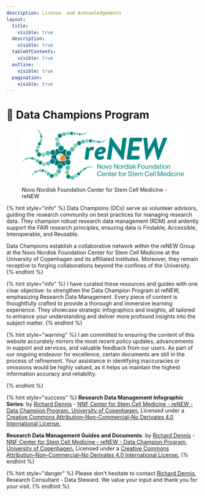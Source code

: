 ```yaml
---
description: License  and Acknowledgements
layout:
  title:
    visible: true
  description:
    visible: true
  tableOfContents:
    visible: true
  outline:
    visible: true
  pagination:
    visible: true
---
```


# 🔴 Data Champions Program

<div data-full-width="true">

<figure><img src=".gitbook/assets/ReNEW_Logo_Tagline_FullColour_2022.png" alt=""><figcaption><p>Novo Nordisk Foundation Center for Stem Cell Medicine - reNEW</p></figcaption></figure>

</div>



{% hint style="info" %}
Data Champions (DCs) serve as volunteer advisors, guiding the research community on best practices for managing research data. They champion robust research data management (RDM) and ardently support the FAIR research principles, ensuring data is Findable, Accessible, Interoperable, and Reusable.

Data Champions establish a collaborative network within the reNEW Group at the Novo Nordisk Foundation Center for Stem Cell Medicine at the University of Copenhagen and its affiliated institutes. Moreover, they remain receptive to forging collaborations beyond the confines of the University.
{% endhint %}

{% hint style="info" %}
I have curated these resources and guides with one clear objective: to strengthen the Data Champion Program at reNEW, emphasizing Research Data Management. Every piece of content is thoughtfully crafted to provide a thorough and immersive learning experience. They showcase strategic infographics and insights, all tailored to enhance your understanding and deliver more profound insights into the subject matter.
{% endhint %}

{% hint style="warning" %}
I am committed to ensuring the content of this website accurately mirrors the most recent policy updates, advancements in support and services, and valuable feedback from our users. As part of our ongoing endeavor for excellence, certain documents are still in the process of refinement. Your assistance in identifying inaccuracies or omissions would be highly valued, as it helps us maintain the highest information accuracy and reliability.


{% endhint %}

{% hint style="success" %}
**Research Data Management Infographic Series**: by [Richard Dennis](mailto:richard.dennis@sund.ku.dk) - [NNF Center for Stem Cell Medicine - reNEW - Data Champion Program, University of Copenhagen.](https://renew.ku.dk/) Licensed under a [Creative Commons Attribution–Non–Commercial–No Derivates 4.0 International License.](https://creativecommons.org/licenses/by-nc-nd/4.0/)

**Research Data Management Guides and Documents**: by [Richard Dennis](mailto:richard.dennis@sund.ku.dk) - [NNF Center for Stem Cell Medicine - reNEW - Data Champion Program, University of Copenhagen.](https://renew.ku.dk/) Licensed under a [Creative Commons Attribution–Non–Commercial–No Derivates 4.0 International License.](https://creativecommons.org/licenses/by-nc-nd/4.0/)
{% endhint %}

{% hint style="danger" %}
Please don't hesitate to contact [Richard Dennis](mailto:richard.dennis@sund.ku.dk), Research Consultant - Data Steward. We value your input and thank you for your visit.
{% endhint %}

